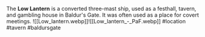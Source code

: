 The **Low Lantern** is a converted three-mast ship, used as a festhall, tavern, and gambling house in Baldur's Gate.  It was often used as a place for covert meetings.
![[Low_lantern.webp]]![[Low_lantern_-_PaF.webp]]
#location #tavern #baldursgate